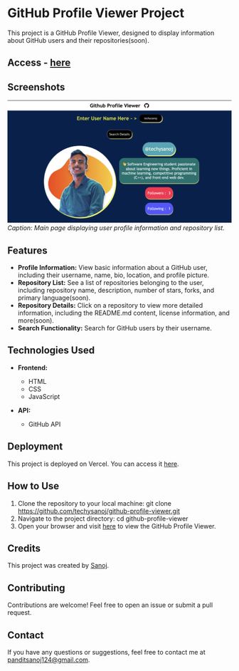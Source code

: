 # GitHub Profile Viewer Project

This project is a GitHub Profile Viewer, designed to display information about GitHub users and their repositories(soon).
## Access - [here]([https://your-vercel-deployment-url](https://github-profile-viewer-chi.vercel.app/))

## Screenshots

![Screenshot1](/home-page.png)
*Caption: Main page displaying user profile information and repository list.*

## Features

- **Profile Information:** View basic information about a GitHub user, including their username, name, bio, location, and profile picture.
- **Repository List:** See a list of repositories belonging to the user, including repository name, description, number of stars, forks, and primary language(soon).
- **Repository Details:** Click on a repository to view more detailed information, including the README.md content, license information, and more(soon).
- **Search Functionality:** Search for GitHub users by their username.

## Technologies Used

- **Frontend:**
  - HTML
  - CSS
  - JavaScript

- **API:**
  - GitHub API

## Deployment

This project is deployed on Vercel. You can access it [here]((https://github-profile-viewer-chi.vercel.app/)).

## How to Use

1. Clone the repository to your local machine: git clone https://github.com/techysanoj/github-profile-viewer.git
2. Navigate to the project directory: cd github-profile-viewer
3. Open your browser and visit [here]((https://github-profile-viewer-chi.vercel.app/)) to view the GitHub Profile Viewer.


## Credits

This project was created by [Sanoj](https://github.com/techysanoj).


## Contributing

Contributions are welcome! Feel free to open an issue or submit a pull request.

## Contact

If you have any questions or suggestions, feel free to contact me at [panditsanoj124@gmail.com](mailto:your-panditsanoj124@gmail.com).




